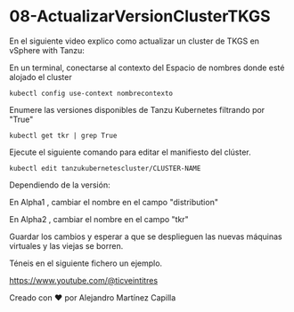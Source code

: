 # 08-ActualizarVersionClusterTKGS
En el siguiente video explico como actualizar un cluster de TKGS en vSphere with Tanzu:


En un terminal, conectarse al contexto del Espacio de nombres donde esté alojado el cluster

```
kubectl config use-context nombrecontexto
```

Enumere las versiones disponibles de Tanzu Kubernetes filtrando por "True"

```
kubectl get tkr | grep True
```

Ejecute el siguiente comando para editar el manifiesto del clúster.

```
kubectl edit tanzukubernetescluster/CLUSTER-NAME
```

Dependiendo de la versión:

En Alpha1 , cambiar el nombre en el campo "distribution"

En Alpha2 , cambiar el nombre en el campo "tkr"

Guardar los cambios y esperar a que se desplieguen las nuevas máquinas virtuales y las viejas se borren.

Téneis en el siguiente fichero un ejemplo.

https://www.youtube.com/@ticveintitres

Creado con ❤️ por Alejandro Martínez Capilla
